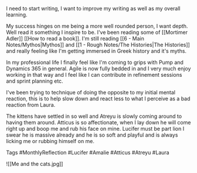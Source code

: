 I need to start writing, I want to improve my writing as well as my overall learning. 

My success hinges on me being a more well rounded person, I want depth. Well read it something I inspire to be. I've been reading some of [[Mortimer Adler]] [[How to read a book]]. I'm still reading [[6 - Main Notes/Mythos|Mythos]] and [[1 - Rough Notes/The Histories|The Histories]] and really feeling like I'm getting immersed in Greek history and it's myths. 

In my professional life I finally feel like I'm coming to grips with Pump and Dynamics 365 in general. Agile is now fully bedded in and I very much enjoy working in that way and I feel like I can contribute in refinement sessions and sprint planning etc. 

I've been trying to technique of doing the opposite to my initial mental reaction, this is to help slow down and react less to what I perceive as a bad reaction from Laura.

The kittens have settled in so well and Atreyu is slowly coming around to having them around. Atticus is so affectionate, when I lay down he will come right up and boop me and rub his face on mine. Lucifer must be part lion I swear he is massive already and he is so soft and playful and is always licking me or rubbing himself on me. 


Tags #MonthlyReflection #Lucifer #Amalie #Atticus #Atreyu #Laura 

![[Me and the cats.jpg]]